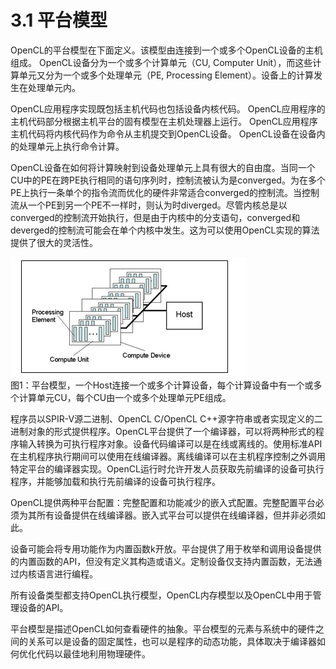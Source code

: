 # 3.1 平台模型

OpenCL的平台模型在下面定义。该模型由连接到一个或多个OpenCL设备的主机组成。 OpenCL设备分为一个或多个计算单元（CU, Computer Unit），而这些计算单元又分为一个或多个处理单元（PE, Processing Element）。设备上的计算发生在处理单元内。

OpenCL应用程序实现既包括主机代码也包括设备内核代码。 OpenCL应用程序的主机代码部分根据主机平台的固有模型在主机处理器上运行。 OpenCL应用程序主机代码将内核代码作为命令从主机提交到OpenCL设备。 OpenCL设备在设备内的处理单元上执行命令计算。

OpenCL设备在如何将计算映射到设备处理单元上具有很大的自由度。当同一个CU中的PE在跨PE执行相同的语句序列时，控制流被认为是converged。为在多个PE上执行一条单个的指令流而优化的硬件非常适合converged的控制流。当控制流从一个PE到另一个PE不一样时，则认为时diverged。尽管内核总是以converged的控制流开始执行，但是由于内核中的分支语句，converged和deverged的控制流可能会在单个内核中发生。这为可以使用OpenCL实现的算法提供了很大的灵活性。

![picture1](../asset/ch03-p1.png)  
图1：平台模型，一个Host连接一个或多个计算设备，每个计算设备中有一个或多个计算单元CU，每个CU由一个或多个处理单元PE组成。

程序员以SPIR-V源二进制、OpenCL C/OpenCL C++源字符串或者实现定义的二进制对象的形式提供程序。OpenCL平台提供了一个编译器，可以将两种形式的程序输入转换为可执行程序对象。设备代码编译可以是在线或离线的。使用标准API在主机程序执行期间可以使用在线编译器。离线编译可以在主机程序控制之外调用特定平台的编译器实现。OpenCL运行时允许开发人员获取先前编译的设备可执行程序，并能够加载和执行先前编译的设备可执行程序。

OpenCL提供两种平台配置：完整配置和功能减少的嵌入式配置。完整配置平台必须为其所有设备提供在线编译器。嵌入式平台可以提供在线编译器，但并非必须如此。

设备可能会将专用功能作为内置函数k开放。平台提供了用于枚举和调用设备提供的内置函数的API，但没有定义其构造或语义。定制设备仅支持内置函数，无法通过内核语言进行编程。

所有设备类型都支持OpenCL执行模型，OpenCL内存模型以及OpenCL中用于管理设备的API。

平台模型是描述OpenCL如何查看硬件的抽象。平台模型的元素与系统中的硬件之间的关系可以是设备的固定属性，也可以是程序的动态功能，具体取决于编译器如何优化代码以最佳地利用物理硬件。